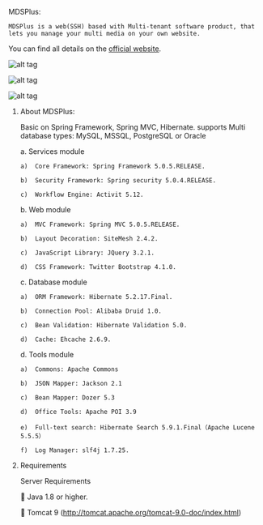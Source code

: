 MDSPlus:

	MDSPlus is a web(SSH) based with Multi-tenant software product, that lets you manage your multi media on your own website.

You can find all details on the [official website](http://www.mmdsplus.com/).

![alt tag](http://www.mmdsplus.com/services/api/contentitems/getmedia?moid=121&dt=Optimized&g=2)

![alt tag](http://www.mmdsplus.com/services/api/contentitems/getmedia?moid=123&dt=Optimized&g=2)

![alt tag](http://www.mmdsplus.com/services/api/contentitems/getmedia?moid=122&dt=Optimized&g=2)


1.	About MDSPlus:
	
	Basic on Spring Framework, Spring MVC, Hibernate. supports Multi database types: MySQL, MSSQL, PostgreSQL or Oracle


	a.	Services module

		a)	Core Framework: Spring Framework 5.0.5.RELEASE.

		b)	Security Framework: Spring security 5.0.4.RELEASE.

		c)	Workflow Engine: Activit 5.12.


	b.	Web module

		a)	MVC Framework: Spring MVC 5.0.5.RELEASE.

		b)	Layout Decoration: SiteMesh 2.4.2.

		c)	JavaScript Library: JQuery 3.2.1.

		d)	CSS Framework: Twitter Bootstrap 4.1.0.


	c.	Database module

		a)	ORM Framework: Hibernate 5.2.17.Final.

		b)	Connection Pool: Alibaba Druid 1.0.

		c)	Bean Validation: Hibernate Validation 5.0.

		d)	Cache: Ehcache 2.6.9.


	d.	Tools module

		a)	Commons: Apache Commons

		b)	JSON Mapper: Jackson 2.1

		c)	Bean Mapper: Dozer 5.3

		d)	Office Tools: Apache POI 3.9

		e)	Full-text search: Hibernate Search 5.9.1.Final（Apache Lucene 5.5.5）

		f)	Log Manager: slf4j 1.7.25.


2.	Requirements

	 Server Requirements 	

		Java 1.8 or higher.


		Tomcat 9 (http://tomcat.apache.org/tomcat-9.0-doc/index.html)

